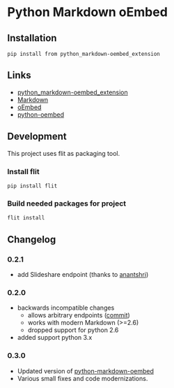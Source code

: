 # Python Markdown oEmbed

## Installation

    pip install from python_markdown-oembed_extension

## Links

- [python_markdown-oembed_extension](https://github.com/Hopiu/python-markdown-oembed)
- [Markdown](http://daringfireball.net/projects/markdown/)
- [oEmbed](http://www.oembed.com/)
- [python-oembed](https://github.com/abarmat/python-oembed)

## Development

This project uses flit as packaging tool.

### Install flit

```
pip install flit
```

### Build needed packages for project

```
flit install
```

## Changelog

### 0.2.1

- add Slideshare endpoint (thanks to [anantshri](https://github.com/anantshri))

### 0.2.0

- backwards incompatible changes
    - allows arbitrary endpoints ([commit](https://github.com/Wenzil/python-markdown-oembed/commit/1e89de9db5e63677e071c36503e2499bbe0792da))
    - works with modern Markdown (>=2.6)
    - dropped support for python 2.6
- added support python 3.x

### 0.3.0

- Updated version of [python-markdown-oembed](https://github.com/rennat/python-markdown-oembed)
- Various small fixes and code modernizations.

